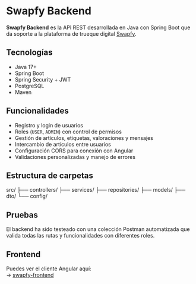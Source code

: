 # Swapfy Backend

**Swapfy Backend** es la API REST desarrollada en Java con Spring Boot que da soporte a la plataforma de trueque digital [Swapfy](https://github.com/MarSierraG/swapfy-frontend).


## Tecnologías

- Java 17+
- Spring Boot
- Spring Security + JWT
- PostgreSQL
- Maven


## Funcionalidades

- Registro y login de usuarios
- Roles (`USER`, `ADMIN`) con control de permisos
- Gestión de artículos, etiquetas, valoraciones y mensajes
- Intercambio de artículos entre usuarios
- Configuración CORS para conexión con Angular
- Validaciones personalizadas y manejo de errores


## Estructura de carpetas

src/ ├── controllers/ ├── services/ ├── repositories/ ├── models/ ├── dto/ └── config/


## Pruebas

El backend ha sido testeado con una colección Postman automatizada que valida todas las rutas y funcionalidades con diferentes roles.


## Frontend

Puedes ver el cliente Angular aquí:  
-> [swapfy-frontend](https://github.com/MarSierraG/swapfy-frontend)
